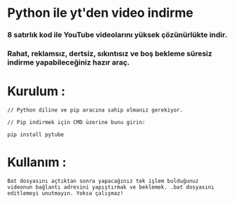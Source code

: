 # Python ile yt'den video indirme
### 8 satırlık kod ile YouTube videolarını yüksek çözünürlükte indir.
### Rahat, reklamsız, dertsiz, sıkıntısız ve boş bekleme süresiz indirme yapabileceğiniz hazır araç.

# Kurulum : 

```
// Python diline ve pip aracına sahip olmanız gerekiyor.

// Pip indirmek için CMD üzerine bunu girin:

pip install pytube
```

# Kullanım :

```
Bat dosyasını açtıktan sonra yapacağınız tek işlem bulduğunuz 
videonun bağlantı adresini yapıştırmak ve beklemek. .bat dosyasını
editlemeyi unutmayın. Yoksa çalışmaz!
```
